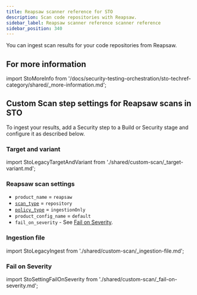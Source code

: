 ```yaml
---
title: Reapsaw scanner reference for STO
description: Scan code repositories with Reapsaw.
sidebar_label: Reapsaw scanner reference scanner reference
sidebar_position: 340
---
```


You can ingest scan results for your code repositories from Reapsaw.

## For more information

import StoMoreInfo from '/docs/security-testing-orchestration/sto-techref-category/shared/_more-information.md';

<StoMoreInfo />


## Custom Scan step settings for Reapsaw scans in STO

To ingest your results, add a Security step to a Build or Security stage and configure it as described below.

### Target and variant

import StoLegacyTargetAndVariant  from './shared/custom-scan/_target-variant.md';

<StoLegacyTargetAndVariant />

### Reapsaw scan settings

* `product_name` = `reapsaw`
* [`scan_type`](/docs/security-testing-orchestration/sto-techref-category/security-step-settings-reference#scanner-categories) = `repository`
* [`policy_type`](/docs/security-testing-orchestration/sto-techref-category/security-step-settings-reference#data-ingestion-methods) = `ingestionOnly`
* `product_config_name` = `default`
* `fail_on_severity` - See [Fail on Severity](#fail-on-severity).

### Ingestion file

import StoLegacyIngest from './shared/custom-scan/_ingestion-file.md'; 

<StoLegacyIngest />


### Fail on Severity

import StoSettingFailOnSeverity from './shared/custom-scan/_fail-on-severity.md';

<StoSettingFailOnSeverity />



